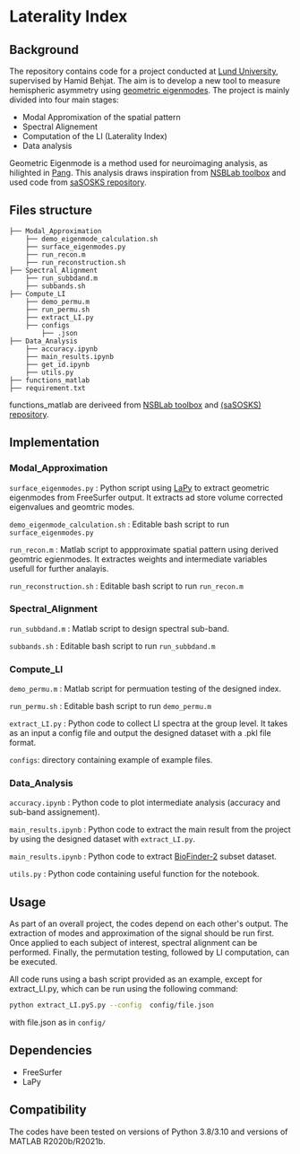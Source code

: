 # Laterality Index

## Background 
The repository contains code for a project conducted at [Lund University](https://www.lunduniversity.lu.se/lucat/group/v1000549), supervised by Hamid Behjat. The aim is to develop a new tool to measure hemispheric asymmetry using [geometric eigenmodes](https://www.nature.com/articles/s41586-023-06098-1). The project is mainly divided into four main stages:

- Modal Appromixation of the spatial pattern
- Spectral Alignement
- Computation of the LI (Laterality Index)
- Data analysis

Geometric Eigenmode is a method used for neuroimaging analysis, as hilighted in [Pang]((https://www.nature.com/articles/s41586-023-06098-1)). This analysis draws inspiration from [NSBLab toolbox](https://github.com/NSBLab/BrainEigenmodes/tree/main) and used code from [saSOSKS repository](https://github.com/aitchbi/saSOSKS). 
## Files structure
```
├── Modal_Approximation
    ├── demo_eigenmode_calculation.sh
    ├── surface_eigenmodes.py
    ├── run_recon.m
    ├── run_reconstruction.sh
├── Spectral_Alignment
    ├── run_subbdand.m
    ├── subbands.sh
├── Compute_LI
    ├── demo_permu.m
    ├── run_permu.sh
    ├── extract_LI.py
    ├── configs
        ├── .json
├── Data_Analysis
    ├── accuracy.ipynb
    ├── main_results.ipynb
    ├── get_id.ipynb
    ├── utils.py
├── functions_matlab
├── requirement.txt

```
functions_matlab are deriveed from [NSBLab toolbox](https://github.com/NSBLab/BrainEigenmodes/tree/main) and [(saSOSKS) repository](https://github.com/aitchbi/saSOSKS).

## Implementation 

### Modal_Approximation

 `surface_eigenmodes.py` : Python script using [LaPy](https://github.com/Deep-MI/LaPy/tree/main) to extract geometric eigenmodes from FreeSurfer output. It extracts ad store volume corrected eigenvalues and geomtric modes. 

 `demo_eigenmode_calculation.sh` : Editable bash script to run `surface_eigenmodes.py` 
 
 `run_recon.m` : Matlab script to appproximate spatial pattern using derived geomtric egienmodes. It extractes weights and intermediate variables usefull for further analayis. 
 
 `run_reconstruction.sh` : Editable bash script to run  `run_recon.m`

###  Spectral_Alignment

`run_subbdand.m` : Matlab script to design spectral sub-band. 

`subbands.sh` : Editable bash script to run `run_subbdand.m`

###  Compute_LI

`demo_permu.m` : Matlab script for permuation testing of the designed index. 

`run_permu.sh` : Editable bash script to run `demo_permu.m`

`extract_LI.py` : Python code to collect LI spectra at the group level. It takes as an input a config file and output the designed dataset with a .pkl file format. 

`configs`: directory containing example of example files.

### Data_Analysis
`accuracy.ipynb` : Python code to plot intermediate analysis (accuracy and sub-band assignement). 

`main_results.ipynb`  : Python code to extract the main result from the project by using the designed dataset with `extract_LI.py`.

`main_results.ipynb` : Python code to extract [BioFinder-2](https://biofinder.se) subset dataset. 

`utils.py` : Python code containing useful function for the notebook. 

## Usage 
As part of an overall project, the codes depend on each other's output. The extraction of modes and approximation of the signal should be run first. Once applied to each subject of interest, spectral alignment can be performed. Finally, the permutation testing, followed by LI computation, can be executed.

All code runs using a bash script provided as an example, except for extract_LI.py, which can be run using the following command:

```bash
python extract_LI.pyS.py --config  config/file.json
```

with file.json as in `config/`
## Dependencies 
 - FreeSurfer
 - LaPy

## Compatibility  
The codes have been tested on versions of Python 3.8/3.10 and versions of MATLAB R2020b/R2021b. 
